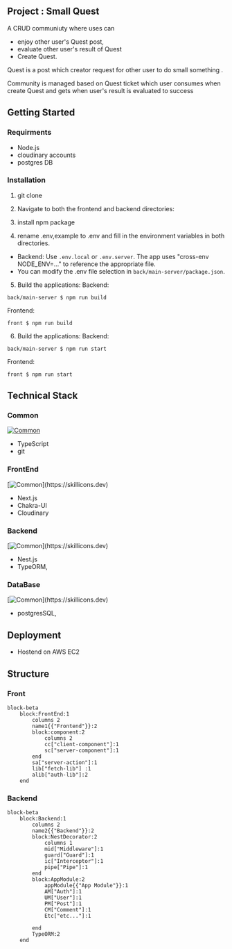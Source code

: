 ## Project : Small Quest

A CRUD communiuty where uses can
- enjoy other user's Quest post, 
- evaluate other user's result of Quest
- Create Quest.

Quest is a post which creator request for other user to do small something .

Community is managed based on Quest ticket which user consumes when create Quest and gets when user's result is evaluated to success


## Getting Started
### Requirments
- Node.js
- cloudinary accounts 
- postgres DB

### Installation

1. git clone 

2. Navigate to both the frontend and backend directories: 

3. install npm package

4. rename .env,example to .env and fill in the environment variables in both directories. 
- Backend: Use `.env.local` or `.env.server`. The app uses "cross-env NODE_ENV=..." to reference the appropriate file.
- You can modify the .env file selection in `back/main-server/package.json`.

5. Build the applications:
Backend:

```
back/main-server $ npm run build
```

Frontend:
```
front $ npm run build
```

6. Build the applications:
Backend:
```
back/main-server $ npm run start
```

Frontend:
```
front $ npm run start
```
    
## Technical Stack

### Common
[![Common](https://skillicons.dev/icons?i=ts,git)](https://skillicons.dev)
- TypeScript 
- git

### FrontEnd
[![Common](https://skillicons.dev/icons?i=nextjs,reat,)](https://skillicons.dev)
- Next.js 
- Chakra-UI
- Cloudinary

### Backend 
[![Common](https://skillicons.dev/icons?i=nestjs,)](https://skillicons.dev)

- Nest.js
- TypeORM, 

### DataBase
[![Common](https://skillicons.dev/icons?i=postgresql,)](https://skillicons.dev)

- postgresSQL,

## Deployment
- Hostend on AWS EC2 

## Structure

### Front

```mermaid 
block-beta
    block:FrontEnd:1
        columns 2
        name1{{"Frontend"}}:2
        block:component:2
            columns 2
            cc["client-component"]:1 
            sc["server-component"]:1
        end
        sa["server-action"]:1
        lib["fetch-lib"] :1
        alib["auth-lib"]:2
    end 
```

### Backend

```mermaid
block-beta
    block:Backend:1
        columns 2
        name2{{"Backend"}}:2
        block:NestDecorator:2
            columns 1
            mid["Middleware"]:1
            guard["Guard"]:1
            ic["Interceptor"]:1
            pipe["Pipe"]:1
        end
        block:AppModule:2
            appModule{{"App Module"}}:1
            AM["Auth"]:1
            UM["User"]:1
            PM["Post"]:1
            CM["Comment"]:1
            Etc["etc..."]:1

        end
        TypeORM:2
    end
```
